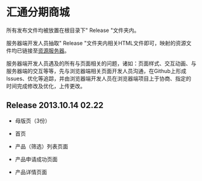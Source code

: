 汇通分期商城
============

所有发布文件均被放置在根目录下" Release "文件夹内。

服务器端开发人员抽取" Release "文件夹内相关HTML文件即可，映射的资源文件均已链接至[资源服务器](http://resource.fenqimall.com/ '点击查看')。

服务器端开发人员遇及的所有与页面相关的问题，诸如：页面样式、交互动画、与服务器端的交互等等，先与浏览器端相关页面开发人员沟通，在Github上形成Issues、优化等追踪，并由浏览器端开发人员在浏览器端项目上于协商、指定的时间完成修改及优化，上传更改。

Release 2013.10.14 02.22
------------------------

* 母版页（3份）

* 首页

* 产品（筛选）列表页面

* 产品申请成功页面

* 产品详情页面
	